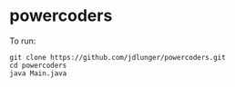 # powercoders

To run:

```
git clone https://github.com/jdlunger/powercoders.git
cd powercoders
java Main.java
```